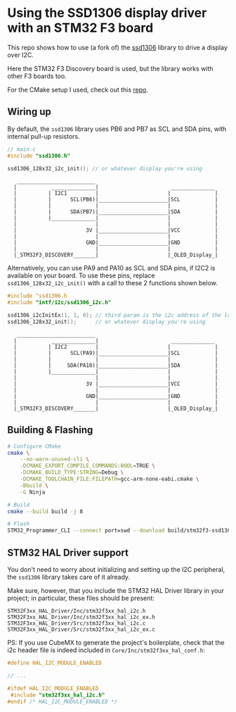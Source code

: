 # Using the SSD1306 display driver with an STM32 F3 board

This repo shows how to use (a fork of) the [ssd1306](https://github.com/dehre/ssd1306) library to drive a display over I2C.

Here the STM32 F3 Discovery board is used, but the library works with other F3 boards too.

For the CMake setup I used, check out this [repo](https://github.com/MaJerle/stm32-cube-cmake-vscode).

## Wiring up

By default, the `ssd1306` library uses PB6 and PB7 as SCL and SDA pins, with internal pull-up resistors.

```c
// main.c
#include "ssd1306.h"

ssd1306_128x32_i2c_init(); // or whatever display you're using
```

```
   _________________________                        
  |           ______________|                       ______________
  |          | I2C1         |                      |              |
  |          |      SCL(PB6)|______________________|SCL           |
  |          |              |                      |              |
  |          |      SDA(PB7)|______________________|SDA           |
  |          |______________|                      |              |
  |                         |                      |              |
  |                      3V |______________________|VCC           |
  |                         |                      |              |
  |                      GND|______________________|GND           |
  |                         |                      |              |
  |_STM32F3_DISCOVERY_______|                      |_OLED_Display_|

```

Alternatively, you can use PA9 and PA10 as SCL and SDA pins, if I2C2 is available on your board. To use these pins, replace `ssd1306_128x32_i2c_init()` with a call to these 2 functions shown below.

```c
#include "ssd1306.h
#include "intf/i2c/ssd1306_i2c.h"

ssd1306_i2cInitEx(1, 1, 0); // third param is the i2c address of the lcd display; use 0 to leave default
ssd1306_128x32_init();      // or whatever display you're using
```

```
   _________________________                        
  |           ______________|                       ______________
  |          | I2C2         |                      |              |
  |          |      SCL(PA9)|______________________|SCL           |
  |          |              |                      |              |
  |          |     SDA(PA10)|______________________|SDA           |
  |          |______________|                      |              |
  |                         |                      |              |
  |                      3V |______________________|VCC           |
  |                         |                      |              |
  |                      GND|______________________|GND           |
  |                         |                      |              |
  |_STM32F3_DISCOVERY_______|                      |_OLED_Display_|
```

## Building & Flashing

```sh
# Configure CMake
cmake \
    --no-warn-unused-cli \
    -DCMAKE_EXPORT_COMPILE_COMMANDS:BOOL=TRUE \
    -DCMAKE_BUILD_TYPE:STRING=Debug \
    -DCMAKE_TOOLCHAIN_FILE:FILEPATH=gcc-arm-none-eabi.cmake \
    -Bbuild \
    -G Ninja

# Build
cmake --build build -j 8

# Flash
STM32_Programmer_CLI --connect port=swd --download build/stm32f3-ssd1306-display.elf -hardRst
```

## STM32 HAL Driver support

You don't need to worry about initializing and setting up the I2C peripheral, the `ssd1306` library takes care of it already.  

Make sure, however, that you include the STM32 HAL Driver library in your project; in particular, these files should be present:

```
STM32F3xx_HAL_Driver/Inc/stm32f3xx_hal_i2c.h
STM32F3xx_HAL_Driver/Inc/stm32f3xx_hal_i2c_ex.h
STM32F3xx_HAL_Driver/Src/stm32f3xx_hal_i2c.c
STM32F3xx_HAL_Driver/Src/stm32f3xx_hal_i2c_ex.c
```

PS: If you use CubeMX to generate the project's boilerplate, check that the i2c header file is indeed included in `Core/Inc/stm32f3xx_hal_conf.h`:

```c
#define HAL_I2C_MODULE_ENABLED

// ...

#ifdef HAL_I2C_MODULE_ENABLED
 #include "stm32f3xx_hal_i2c.h"
#endif /* HAL_I2C_MODULE_ENABLED */
```
